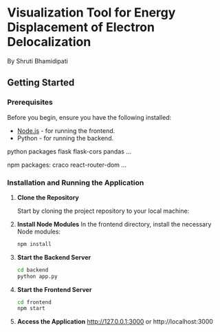 # Visualization Tool for Energy Displacement of Electron Delocalization

By Shruti Bhamidipati

## Getting Started

### Prerequisites

Before you begin, ensure you have the following installed:
* [Node.js](https://nodejs.org/) - for running the frontend.
* Python - for running the backend.

python packages
flask
flask-cors
pandas
...

npm packages:
craco
react-router-dom
...

### Installation and Running the Application

1. **Clone the Repository**

   Start by cloning the project repository to your local machine:

2. **Install Node Modules**
    In the frontend directory, install the necessary Node modules:

    ```bash
    npm install

3. **Start the Backend Server**
    ```bash
    cd backend
    python app.py  

4. **Start the Frontend Server**
    ```bash
    cd frontend
    npm start   

5. **Access the Application**
    http://127.0.0.1:3000 or http://localhost:3000
 
